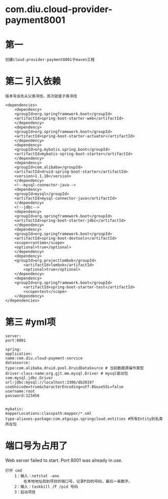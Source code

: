 # com.diu.cloud-provider-payment8001

# 第一

    创建cloud-provider-payment8001子maven工程

# 第二 引入依赖

    版本号会先从父类寻找，其次就是子类寻找

    <dependencies>
        <dependency>
        <groupId>org.springframework.boot</groupId>
        <artifactId>spring-boot-starter-web</artifactId>
        </dependency>
        <dependency>
        <groupId>org.springframework.boot</groupId>
        <artifactId>spring-boot-starter-actuator</artifactId>
        </dependency>
        <dependency>
        <groupId>org.mybatis.spring.boot</groupId>
        <artifactId>mybatis-spring-boot-starter</artifactId>
        </dependency>
        <dependency>
        <groupId>com.alibaba</groupId>
        <artifactId>druid-spring-boot-starter</artifactId>
        <version>1.1.10</version>
        </dependency>
        <!--mysql-connector-java-->
        <dependency>
        <groupId>mysql</groupId>
        <artifactId>mysql-connector-java</artifactId>
        </dependency>
        <!--jdbc-->
        <dependency>
        <groupId>org.springframework.boot</groupId>
        <artifactId>spring-boot-starter-jdbc</artifactId>
        </dependency>
        <dependency>
        <groupId>org.springframework.boot</groupId>
        <artifactId>spring-boot-devtools</artifactId>
        <scope>runtime</scope>
        <optional>true</optional>
        </dependency>
        <dependency>
        <groupId>org.projectlombok</groupId>
            <artifactId>lombok</artifactId>
            <optional>true</optional>
        </dependency>
        <dependency>
        <groupId>org.springframework.boot</groupId>
            <artifactId>spring-boot-starter-test</artifactId>
            <scope>test</scope>
        </dependency>
    </dependencies>

# 第三 #yml项

    server:
    port:8001
    
    spring:
    application:
    name:com.diu.cloud-payment-service
    datasource:
    type:com.alibaba.druid.pool.DruidDataSource # 当前数据源操作类型
    driver-class-name:org.gjt.mm.mysql.Driver # mysql驱动包com.mysql.jdbc.Driver
    url:jdbc:mysql://localhost:3306/db2019?useUnicode=true&characterEncoding=utf-8&useSSL=false
    username:root
    password:123456
    
    
    mybatis:
    mapperLocations:classpath:mapper/*.xml
    type-aliases-package:com.atguigu.springcloud.entities #所有Entity别名类所在包

# 端口号为占用了

Web server failed to start. Port 8001 was already in use.

    打开 cmd 
        1：输入：netstat -ano
            在本地地址找到项目的端口号，记录PID的号码，最后一串数字。
        2：输入：taskkill /F /pid 号码
        3：启动项目